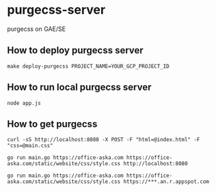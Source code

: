 # purgecss-server

purgecss on GAE/SE

## How to deploy purgecss server

```
make deploy-purgecss PROJECT_NAME=YOUR_GCP_PROJECT_ID
```

## How to run local purgecss server

```
node app.js
```

## How to get purgecss

```
curl -sS http://localhost:8080 -X POST -F "html=@index.html" -F "css=@main.css"
```

```
go run main.go https://office-aska.com https://office-aska.com/static/website/css/style.css http://localhost:8080
```

```
go run main.go https://office-aska.com https://office-aska.com/static/website/css/style.css https://***.an.r.appspot.com
```

